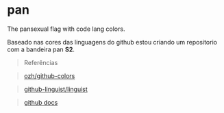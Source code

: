# pan
The pansexual flag with code lang colors.

Baseado nas cores das linguagens do github
estou criando um repositorio com a bandeira pan **S2**.


>Referências

> [ozh/github-colors](https://github.com/ozh/github-colors)

> [github-linguist/linguist](https://github.com/github-linguist/linguist)

> [github docs](https://docs.github.com/pt/repositories/managing-your-repositorys-settings-and-features/customizing-your-repository/about-repository-languages)


